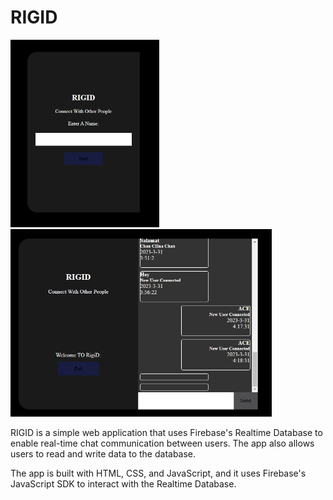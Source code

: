 # RIGID
<img src="./images/Capture.PNG" alt="RIGID Logo" height="300"> <img src="./images/Capture2.PNG" alt="RIGID Logo"  height="300">


RIGID is a simple web application that uses Firebase's Realtime Database to enable real-time chat communication between users. The app also allows users to read and write data to the database.

The app is built with HTML, CSS, and JavaScript, and it uses Firebase's JavaScript SDK to interact with the Realtime Database.
